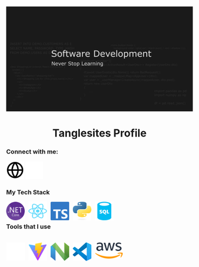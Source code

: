 **![Banner](./YouTubeBanner1.png)**

<h1 align="center">Tanglesites Profile</h1>

### Connect with me:

[![website](./icons/globe-light.svg)](https://github.com/tanglesites-git#gh-light-mode-only)
[![website](./icons/globe-dark.svg)](https://github.com/tanglesites-git#gh-dark-mode-only)

### My Tech Stack

<p>
    <img align="left" src="./icons/NET_Core_Logo.svg" alt="dotnet core icon" width="50" height="50" style="margin-right: 10px;"/>
    <img align="left" src="./icons/react-2.svg" alt="dotnet core icon" width="50" height="50" style="margin-right: 10px;"/>
    <img align="left" src="./icons/typescript-design-assets/ts-logo-128.png" alt="dotnet core icon" width="50" height="50" style="margin-right: 10px;"/>
    <img align="left" src="./icons/python-powered-w.svg" alt="dotnet core icon" width="50" height="50" style="margin-right: 10px;"/>
    <img align="left" src="./icons/sql-database-generic-svgrepo-com.svg" alt="dotnet core icon" width="50" height="50" style="margin-right: 10px;"/>
</p>

<br/><br/>

### Tools that I use

<p style="padding-block-start:16px;">
    <img align="left" src="./icons/github-mark-c791e9551fe4/github-mark/github-mark-white.svg" alt="dotnet core icon" width="50" height="50" style="margin-right: 10px;"/>
    <img align="left" src="./icons/Vitejs-logo.svg" alt="dotnet core icon" width="50" height="50" style="margin-right: 10px;"/>
    <img align="left" src="./icons/Neovim-mark.svg" alt="dotnet core icon" width="50" height="50" style="margin-right: 10px;"/>
    <img align="left" src="./icons/visual-studio-code-icons/visual-studio-code-icons/vscode.svg" alt="dotnet core icon" width="50" height="50" style="margin-right: 10px;"/>
    <img align="left" src="./icons/Amazon_Web_Services_Logo.svg" alt="dotnet core icon" width="75" style="margin-right: 10px;"/>
</p>
